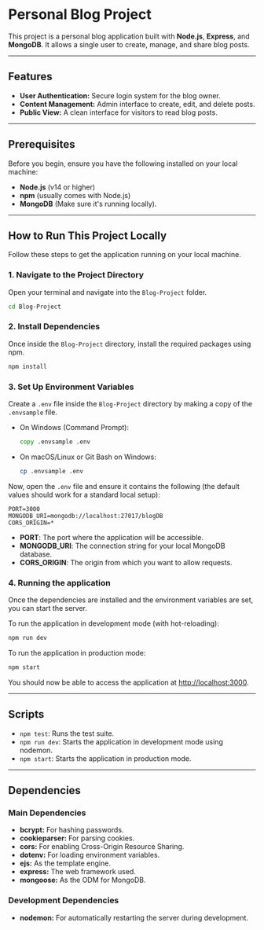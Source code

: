 # Personal Blog Project

This project is a personal blog application built with **Node.js**, **Express**, and **MongoDB**. It allows a single user to create, manage, and share blog posts.

---

## Features

- **User Authentication:** Secure login system for the blog owner.
- **Content Management:** Admin interface to create, edit, and delete posts.
- **Public View:** A clean interface for visitors to read blog posts.

---

## Prerequisites

Before you begin, ensure you have the following installed on your local machine:

- **Node.js** (v14 or higher)
- **npm** (usually comes with Node.js)
- **MongoDB** (Make sure it's running locally).

---

## How to Run This Project Locally

Follow these steps to get the application running on your local machine.

### 1. Navigate to the Project Directory

Open your terminal and navigate into the `Blog-Project` folder.

```bash
cd Blog-Project
```

### 2. Install Dependencies

Once inside the `Blog-Project` directory, install the required packages using npm.

```bash
npm install
```

### 3. Set Up Environment Variables

Create a `.env` file inside the `Blog-Project` directory by making a copy of the `.envsample` file.

- On Windows (Command Prompt):
  ```cmd
  copy .envsample .env
  ```
- On macOS/Linux or Git Bash on Windows:
  ```bash
  cp .envsample .env
  ```

Now, open the `.env` file and ensure it contains the following (the default values should work for a standard local setup):

```
PORT=3000
MONGODB_URI=mongodb://localhost:27017/blogDB
CORS_ORIGIN=*
```
- **PORT**: The port where the application will be accessible.
- **MONGODB_URI**: The connection string for your local MongoDB database.
- **CORS_ORIGIN**: The origin from which you want to allow requests.

### 4. Running the application

Once the dependencies are installed and the environment variables are set, you can start the server.

To run the application in development mode (with hot-reloading):

```bash
npm run dev
```

To run the application in production mode:

```bash
npm start
```

You should now be able to access the application at [http://localhost:3000](http://localhost:3000).

---

## Scripts

- `npm test`: Runs the test suite.
- `npm run dev`: Starts the application in development mode using nodemon.
- `npm start`: Starts the application in production mode.

---

## Dependencies

### Main Dependencies

- **bcrypt:** For hashing passwords.
- **cookieparser:** For parsing cookies.
- **cors:** For enabling Cross-Origin Resource Sharing.
- **dotenv:** For loading environment variables.
- **ejs:** As the template engine.
- **express:** The web framework used.
- **mongoose:** As the ODM for MongoDB.

### Development Dependencies

- **nodemon:** For automatically restarting the server during development.
